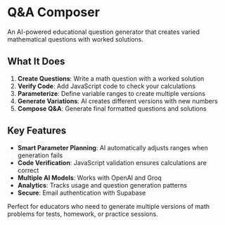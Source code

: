 # Q&A Composer

An AI-powered educational question generator that creates varied mathematical questions with worked solutions.

## What It Does

1. **Create Questions**: Write a math question with a worked solution
2. **Verify Code**: Add JavaScript code to check your calculations  
3. **Parameterize**: Define variable ranges to create multiple versions
4. **Generate Variations**: AI creates different versions with new numbers
5. **Compose Q&A**: Generate final formatted questions and solutions

## Key Features

- **Smart Parameter Planning**: AI automatically adjusts ranges when generation fails
- **Code Verification**: JavaScript validation ensures calculations are correct
- **Multiple AI Models**: Works with OpenAI and Groq
- **Analytics**: Tracks usage and question generation patterns
- **Secure**: Email authentication with Supabase

Perfect for educators who need to generate multiple versions of math problems for tests, homework, or practice sessions.